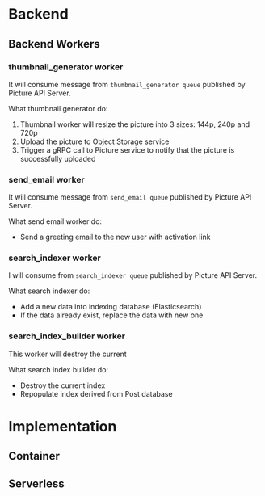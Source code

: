 # Backend

## Backend Workers

### thumbnail_generator worker
It will consume message from `thumbnail_generator queue` published by Picture API Server. 

What thumbnail generator do:
1. Thumbnail worker will resize the picture into 3 sizes: 144p, 240p and 720p
2. Upload the picture to Object Storage service
3. Trigger a gRPC call to Picture service to notify that the picture is successfully uploaded

### send_email worker
It will consume message from `send_email queue` published by Picture API Server.

What send email worker do:
- Send a greeting email to the new user with activation link

### search_indexer worker
I will consume from `search_indexer queue` published by Picture API Server.

What search indexer do:
- Add a new data into indexing database (Elasticsearch)
- If the data already exist, replace the data with new one

### search_index_builder worker
This worker will destroy the current

What search index builder do:
- Destroy the current index
- Repopulate index derived from Post database

# Implementation
## Container

## Serverless